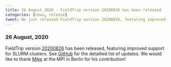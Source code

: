 ```yaml
---
title: 26 August 2020 - FieldTrip version 20200826 has been released
categories: [news, release]
tweet: We just released FieldTrip version 20200826, featuring improved support for SLURM clusters! Check http://www.fieldtriptoolbox.org/#26-August-2020 for more details. BIG Thanks to Mike from the @mpib_berlin for his contribution! #githubiscool #opensourceiscool
---
```


### 26 August, 2020

FieldTrip version [20200826](http://github.com/fieldtrip/fieldtrip/releases/tag/20200826) has been released, featuring improved support for SLURM clusters. See [GitHub](https://github.com/fieldtrip/fieldtrip/compare/20200821...20200826) for the detailled list of updates. We would like to thank [Mike](https://github.com/octomike) at the MPI in Berlin for his contribution!

